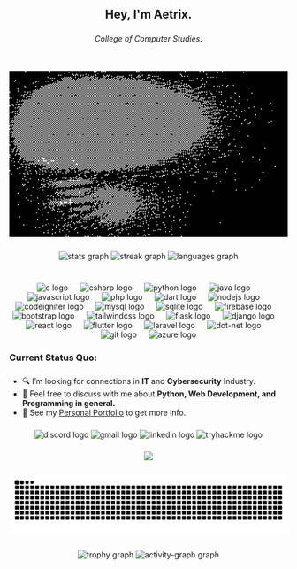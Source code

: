 <h2 align="center">Hey, I'm Aetrix.</h2>

###

<h6 align="center">College of Computer Studies.</h6>

###

<br clear="both">

<div align="center">
  <img height="300" src="https://raw.githubusercontent.com/zedbyte/zedbyte/main/assets/58TC.gif"  />
</div>


###

<div align="center">
  <img src="https://github-readme-stats.vercel.app/api?username=Zedbyte&hide_title=false&hide_rank=true&show_icons=true&include_all_commits=true&count_private=true&disable_animations=false&theme=tokyonight&locale=en&hide_border=false" height="150" alt="stats graph"  />
  <img src="https://streak-stats.demolab.com?user=Zedbyte&locale=en&mode=daily&theme=tokyonight&hide_border=false&border_radius=5" height="150" alt="streak graph"  />
  <img src="https://github-readme-stats.vercel.app/api/top-langs?username=Zedbyte&locale=en&hide_title=false&layout=compact&card_width=320&langs_count=10&theme=tokyonight&hide_border=false&custom_title=Recent%20Languages%20Used" height="150" alt="languages graph"  />
</div>

###

<br clear="both">

<div align="center">
  <img src="https://cdn.jsdelivr.net/gh/devicons/devicon/icons/c/c-original.svg" height="43" alt="c logo"  />
  <img width="14" />
  <img src="https://cdn.jsdelivr.net/gh/devicons/devicon/icons/csharp/csharp-original.svg" height="43" alt="csharp logo"  />
  <img width="14" />
  <img src="https://cdn.jsdelivr.net/gh/devicons/devicon/icons/python/python-original.svg" height="43" alt="python logo"  />
  <img width="14" />
  <img src="https://cdn.jsdelivr.net/gh/devicons/devicon/icons/java/java-original.svg" height="43" alt="java logo"  />
  <img width="14" />
  <img src="https://cdn.jsdelivr.net/gh/devicons/devicon/icons/javascript/javascript-original.svg" height="43" alt="javascript logo"  />
  <img width="14" />
  <img src="https://cdn.jsdelivr.net/gh/devicons/devicon/icons/php/php-original.svg" height="43" alt="php logo"  />
  <img width="14" />
  <img src="https://cdn.simpleicons.org/dart/0175C2" height="43" alt="dart logo"  />
  <img width="14" />
  <img src="https://cdn.simpleicons.org/nodedotjs/339933" height="43" alt="nodejs logo"  />
  <img width="14" />
  <img src="https://cdn.simpleicons.org/codeigniter/EF4223" height="43" alt="codeigniter logo"  />
  <img width="14" />
  <img src="https://cdn.jsdelivr.net/gh/devicons/devicon/icons/mysql/mysql-original.svg" height="43" alt="mysql logo"  />
  <img width="14" />
  <img src="https://cdn.jsdelivr.net/gh/devicons/devicon/icons/sqlite/sqlite-original.svg" height="43" alt="sqlite logo"  />
  <img width="14" />
  <img src="https://cdn.jsdelivr.net/gh/devicons/devicon/icons/firebase/firebase-plain.svg" height="43" alt="firebase logo"  />
  <img width="14" />
  <img src="https://cdn.simpleicons.org/bootstrap/7952B3" height="43" alt="bootstrap logo"  />
  <img width="14" />
  <img src="https://cdn.simpleicons.org/tailwindcss/06B6D4" height="43" alt="tailwindcss logo"  />
  <img width="14" />
  <img src="https://cdn.simpleicons.org/flask/000000" height="43" alt="flask logo"  />
  <img width="14" />
  <img src="https://cdn.simpleicons.org/django/092E20" height="43" alt="django logo"  />
  <img width="14" />
  <img src="https://cdn.simpleicons.org/react/61DAFB" height="43" alt="react logo"  />
  <img width="14" />
  <img src="https://cdn.simpleicons.org/flutter/02569B" height="43" alt="flutter logo"  />
  <img width="14" />
  <img src="https://cdn.simpleicons.org/laravel/FF2D20" height="43" alt="laravel logo"  />
  <img width="14" />
  <img src="https://cdn.jsdelivr.net/gh/devicons/devicon/icons/dot-net/dot-net-original.svg" height="43" alt="dot-net logo"  />
  <img width="14" />
  <img src="https://cdn.simpleicons.org/git/F05032" height="43" alt="git logo"  />
  <img width="14" />
  <img src="https://cdn.jsdelivr.net/gh/devicons/devicon/icons/azure/azure-original.svg" height="43" alt="azure logo"  />
</div>

###

<h3 align="left">Current Status Quo:</h3>

###

- 🔍 I’m looking for connections in <strong>IT</strong> and <strong>Cybersecurity</strong> Industry.
- 💬 Feel free to discuss with me about <strong>Python, Web Development, and Programming in general.</strong>
- 👀 See my [Personal Portfolio](https://aetrix.netlify.app/index.html) to get more info.

###

<div align="center">
  <img src="https://img.shields.io/static/v1?message=Discord&logo=discord&label=&color=7289DA&logoColor=white&labelColor=&style=for-the-badge" height="35" alt="discord logo"  />
  <img src="https://img.shields.io/static/v1?message=Gmail&logo=gmail&label=&color=D14836&logoColor=white&labelColor=&style=for-the-badge" height="35" alt="gmail logo"  />
  <img src="https://img.shields.io/static/v1?message=LinkedIn&logo=linkedin&label=&color=0077B5&logoColor=white&labelColor=&style=for-the-badge" height="35" alt="linkedin logo"  />
  <img src="https://img.shields.io/static/v1?message=TryHackMe&logo=tryhackme&label=&color=88cc14&logoColor=white&labelColor=&style=for-the-badge" height="35" alt="tryhackme logo"  />
</div>

###

<div align="center">
  <img src="https://visitor-badge.laobi.icu/badge?page_id=Zedbyte.Zedbyte&left_color=darkslategray&right_color=darkslategrey&left_text=Profile%20Views"  />
</div>

###

<img src="https://raw.githubusercontent.com/Zedbyte/Zedbyte/output/snake.svg" alt="Snake animation" />

###

<div align="center">
  <img src="https://github-profile-trophy.vercel.app?username=Zedbyte&theme=dracula&column=-1&row=1&margin-w=8&margin-h=8&no-bg=false&no-frame=false&order=4" height="150" alt="trophy graph"  />
  <img src="https://github-readme-activity-graph.vercel.app/graph?username=Zedbyte&radius=16&theme=react&area=true&order=5" height="300" alt="activity-graph graph"  />
</div>

###
